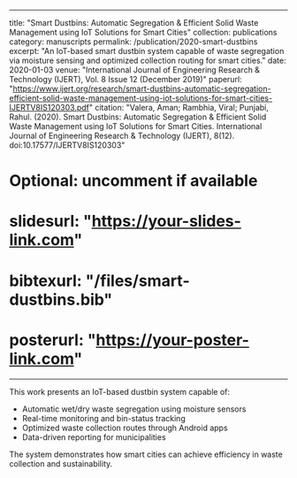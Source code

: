------
title: "Smart Dustbins: Automatic Segregation & Efficient Solid Waste Management using IoT Solutions for Smart Cities"
collection: publications
category: manuscripts
permalink: /publication/2020-smart-dustbins
excerpt: "An IoT-based smart dustbin system capable of waste segregation via moisture sensing and optimized collection routing for smart cities."
date: 2020-01-03
venue: "International Journal of Engineering Research & Technology (IJERT), Vol. 8 Issue 12 (December 2019)"
paperurl: "https://www.ijert.org/research/smart-dustbins-automatic-segregation-efficient-solid-waste-management-using-iot-solutions-for-smart-cities-IJERTV8IS120303.pdf"
citation: "Valera, Aman; Rambhia, Viral; Punjabi, Rahul. (2020). Smart Dustbins: Automatic Segregation & Efficient Solid Waste Management using IoT Solutions for Smart Cities. International Journal of Engineering Research & Technology (IJERT), 8(12). doi:10.17577/IJERTV8IS120303"

# Optional: uncomment if available
# slidesurl: "https://your-slides-link.com"
# bibtexurl: "/files/smart-dustbins.bib"
# posterurl: "https://your-poster-link.com"
---
This work presents an IoT-based dustbin system capable of:
- Automatic wet/dry waste segregation using moisture sensors  
- Real-time monitoring and bin-status tracking  
- Optimized waste collection routes through Android apps  
- Data-driven reporting for municipalities  

The system demonstrates how smart cities can achieve efficiency in waste collection and sustainability.
